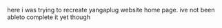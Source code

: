 here i was trying to recreate yangaplug website home page. ive not been ableto complete it yet though
